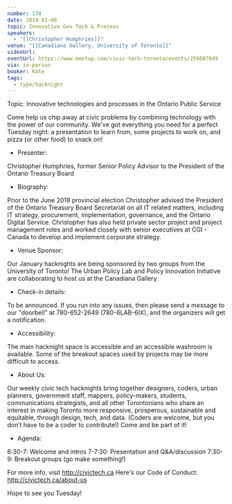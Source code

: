 ```yaml
---
number: 174
date: 2019-01-08
topic: Innovative Gov Tech & Process
speakers:
  - "[[Christopher Humphries]]"
venue: "[[Canadiana Gallery, University of Toronto]]"
videoUrl:
eventUrl: https://www.meetup.com/civic-tech-toronto/events/256087849
via: in-person
booker: Kate
tags:
  - type/hacknight
---
```


Topic: Innovative technologies and processes in the Ontario Public Service

Come help us chip away at civic problems by combining technology with the power of our community. We've got everything you need for a perfect Tuesday night: a presentation to learn from, some projects to work on, and pizza (or other food) to snack on!

+ Presenter:

Christopher Humphries, former Senior Policy Advisor to the President of the Ontario Treasury Board

+ Biography:

Prior to the June 2018 provincial election Christopher advised the President of the Ontario Treasury Board Secretariat on all IT related matters, including IT strategy, procurement, implementation, governance, and the Ontario Digital Service. Christopher has also held private sector project and project management roles and worked closely with senior executives at CGI - Canada to develop and implement corporate strategy.

+ Venue Sponsor:

Our January hacknights are being sponsored by two groups from the University of Toronto!
The Urban Policy Lab and Policy Innovation Initiative are collaborating to host us at the Canadiana Gallery.

+ Check-in details:

To be announced. If you run into any issues, then please send a message to our "doorbell" at 780-652-2649 (780-6LAB-6IX), and the organizers will get a notification.

+ Accessibility:

The main hacknight space is accessible and an accessible washroom is available.
Some of the breakout spaces used by projects may be more difficult to access.

+ About Us:

Our weekly civic tech hacknights bring together designers, coders, urban planners, government staff, mappers, policy-makers, students, communications strategists, and all other Torontonians who share an interest in making Toronto more responsive, prosperous, sustainable and equitable, through design, tech, and data. (Coders are welcome, but you don’t have to be a coder to contribute!) Come and be part of it!

+ Agenda:

6:30-7: Welcome and intros
7-7:30: Presentation and Q&A/discussion
7:30-9: Breakout groups (go make something!)

For more info, visit http://civictech.ca
Here's our Code of Conduct: http://civictech.ca/about-us

Hope to see you Tuesday!